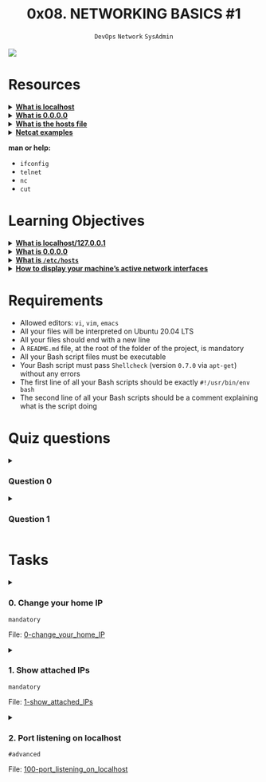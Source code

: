 <h1 align="center"><b>0x08. NETWORKING BASICS #1</b></h1>
<div align="center"><code>DevOps</code> <code>Network</code> <code>SysAdmin</code></div>
<br>
<!-- # Background Context -->

<img src="https://s3.amazonaws.com/intranet-projects-files/holbertonschool-sysadmin_devops/285/s7kpNYq.png">

# Resources
<details>
<summary><b><a href="https://en.wikipedia.org/wiki/Localhost">What is localhost</a></b></summary>


</details>

<details>
<summary><b><a href="https://en.wikipedia.org/wiki/0.0.0.0">What is 0.0.0.0</a></b></summary>


</details>

<details>
<summary><b><a href="https://www.makeuseof.com/tag/modify-manage-hosts-file-linux/">What is the hosts file</a></b></summary>


</details>

<details>
<summary><b><a href="https://www.thegeekstuff.com/2012/04/nc-command-examples/">Netcat examples</a></b></summary>


</details>


**man or help:**
- `ifconfig`
- `telnet`
- `nc`
- `cut`

# Learning Objectives
<details>
<summary><b><a href=" ">What is localhost/127.0.0.1</a></b></summary>


</details>

<details>
<summary><b><a href=" ">What is 0.0.0.0</a></b></summary>


</details>

<details>
<summary><b><a href=" ">What is <code>/etc/hosts</code></a></b></summary>


</details>

<details>
<summary><b><a href=" ">How to display your machine’s active network interfaces</a></b></summary>


</details>

# Requirements
- Allowed editors: `vi`, `vim`, `emacs`
- All your files will be interpreted on Ubuntu 20.04 LTS
- All your files should end with a new line
- A `README.md` file, at the root of the folder of the project, is mandatory
- All your Bash script files must be executable
- Your Bash script must pass `Shellcheck` (version `0.7.0` via `apt-get`) without any errors
- The first line of all your Bash scripts should be exactly `#!/usr/bin/env bash`
- The second line of all your Bash scripts should be a comment explaining what is the script doing

# Quiz questions
<details>
<summary><h3>Question 0</h3></summary>

What is `0.0.0.0`?
- [ ] It means null in networking
- [ ] All the IPs
- [x] All IPv4 addresses on the local machine
</details>

<details>
<summary><h3>Question 1</h3></summary>

What is `localhost`?
- [ ] An IP attached to a computer
- [x] A hostname that means this computer
- [ ] A hostname that means this IP
</details>

# Tasks
<details>
<summary>

### 0. Change your home IP
`mandatory`

File: [0-change_your_home_IP]()
</summary>


-   The checker is running on Docker, so make sure to read [this](http://blog.jonathaWrite a Bash script that configures an Ubuntu server with the below requirements.

Requirements:
-   `localhost` resolves to `127.0.0.2`
-   `facebook.com` resolves to `8.8.8.8`.nargentiero.com/docker-sed-cannot-rename-etcsedl8ysxl-device-or-resource-busy/)

Example:

```
sylvain@ubuntu$ ping localhost
PING localhost (127.0.0.1) 56(84) bytes of data.
64 bytes from localhost (127.0.0.1): icmp_seq=1 ttl=64 time=0.012 ms
^C
--- localhost ping statistics ---
1 packets transmitted, 1 received, 0% packet loss, time 0ms
rtt min/avg/max/mdev = 0.012/0.012/0.012/0.000 ms
sylvain@ubuntu$
sylvain@ubuntu$ ping facebook.com
PING facebook.com (157.240.11.35) 56(84) bytes of data.
64 bytes from edge-star-mini-shv-02-lax3.facebook.com (157.240.11.35): icmp_seq=1 ttl=63 time=15.4 ms
^C
--- facebook.com ping statistics ---
1 packets transmitted, 1 received, 0% packet loss, time 0ms
rtt min/avg/max/mdev = 15.432/15.432/15.432/0.000 ms
sylvain@ubuntu$
sylvain@ubuntu$ sudo ./0-change_your_home_IP
sylvain@ubuntu$
sylvain@ubuntu$ ping localhost
PING localhost (127.0.0.2) 56(84) bytes of data.
64 bytes from localhost (127.0.0.2): icmp_seq=1 ttl=64 time=0.012 ms
64 bytes from localhost (127.0.0.2): icmp_seq=2 ttl=64 time=0.036 ms
^C
--- localhost ping statistics ---
2 packets transmitted, 2 received, 0% packet loss, time 1000ms
rtt min/avg/max/mdev = 0.012/0.024/0.036/0.012 ms
sylvain@ubuntu$
sylvain@ubuntu$ ping facebook.com
PING facebook.com (8.8.8.8) 56(84) bytes of data.
64 bytes from facebook.com (8.8.8.8): icmp_seq=1 ttl=63 time=8.06 ms
^C
--- facebook.com ping statistics ---
1 packets transmitted, 1 received, 0% packet loss, time 0ms
rtt min/avg/max/mdev = 8.065/8.065/8.065/0.000 ms

```

In this example we can see that:
-   before running the script, `localhost` resolves to `127.0.0.1` and `facebook.com` resolves to `157.240.11.35`
-   after running the script, `localhost` resolves to `127.0.0.2` and `facebook.com` resolves to `8.8.8.8`

If you're running this script on a machine that you'll continue to use, be sure to revert `localhost` to `127.0.0.1`. Otherwise, a lot of things will stop working!
</details>

<details>
<summary>

### 1. Show attached IPs
`mandatory`

File: [1-show_attached_IPs]()
</summary>

Write a Bash script that displays all active IPv4 IPs on the machine it's executed on.

Example:
```
sylvain@ubuntu$ ./1-show_attached_IPs | cat -e
10.0.2.15$
127.0.0.1$
sylvain@ubuntu$

```
Obviously, the IPs displayed may be different depending on which machine you are running the script on.

Note that we can see our `localhost` IP :)
</details>

<details>
<summary>

### 2. Port listening on localhost
`#advanced`

File: [100-port_listening_on_localhost]()
</summary>

Write a Bash script that listens on port `98` on `localhost`.

**Terminal 0**

Starting my script.
```
sylvain@ubuntu$ sudo ./100-port_listening_on_localhost
```

**Terminal 1**

Connecting to `localhost` on port `98` using `telnet` and typing some text.
```
sylvain@ubuntu$ telnet localhost 98
Trying 127.0.0.2...
Connected to localhost.
Escape character is '^]'.
Hello world
test
```

**Terminal 0**

Receiving the text on the other side.
```
sylvain@ubuntu$ sudo ./100-port_listening_on_localhost
Hello world
test
```

For the sake of the exercise, this connection is made entirely within `localhost`. This isn't really exciting as is, but we can use this script across networks as well. Try running it between your local PC and your remote server for fun!

As you can see, this can come in very handy in a multitude of situations. Maybe you're debugging socket connection issues, or you're trying to connect to a software and you are unsure if the issue is the software or the network, or you're working on firewall rules... Another tool to add to your debugging toolbox!
</details>
